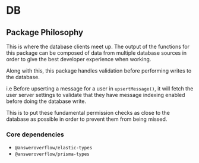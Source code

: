 # DB

## Package Philosophy

This is where the database clients meet up. The output of the functions for this package can be composed of data from multiple database sources in order to give the best developer experience when working.

Along with this, this package handles validation before performing writes to the database.

i.e Before upserting a message for a user in `upsertMessage()`, it will fetch the user server settings to validate that they have message indexing enabled before doing the database write.

This is to put these fundamental permission checks as close to the database as possible in order to prevent them from being missed.

### Core dependencies

- `@answeroverflow/elastic-types`
- `@answeroverflow/prisma-types`
